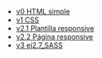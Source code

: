 
* [v0 HTML simple](https://cirosanjorge.github.io/ej_2.4-ej_2.7/ej_2.4/)																																																							
* [v1 CSS](https://cirosanjorge.github.io/ej_2.4-ej_2.7/ej_2.7/)
* [v2.1 Plantilla responsive](https://cirosanjorge.github.io/ej_2.4-ej_2.7/ej_2.7_plantilla_responsive/)
* [v2.2 Página responsive](https://cirosanjorge.github.io/ej_2.4-ej_2.7/ej_2.7_responsive)
* [v3 ej2.7_SASS]()
